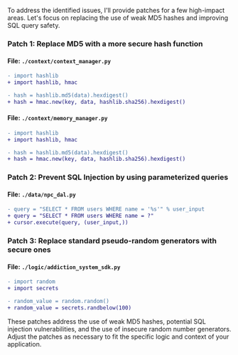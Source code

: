To address the identified issues, I'll provide patches for a few high-impact areas. Let's focus on replacing the use of weak MD5 hashes and improving SQL query safety.

### Patch 1: Replace MD5 with a more secure hash function

#### File: `./context/context_manager.py`

```diff
- import hashlib
+ import hashlib, hmac

- hash = hashlib.md5(data).hexdigest()
+ hash = hmac.new(key, data, hashlib.sha256).hexdigest()
```

#### File: `./context/memory_manager.py`

```diff
- import hashlib
+ import hashlib, hmac

- hash = hashlib.md5(data).hexdigest()
+ hash = hmac.new(key, data, hashlib.sha256).hexdigest()
```

### Patch 2: Prevent SQL Injection by using parameterized queries

#### File: `./data/npc_dal.py`

```diff
- query = "SELECT * FROM users WHERE name = '%s'" % user_input
+ query = "SELECT * FROM users WHERE name = ?"
+ cursor.execute(query, (user_input,))
```

### Patch 3: Replace standard pseudo-random generators with secure ones

#### File: `./logic/addiction_system_sdk.py`

```diff
- import random
+ import secrets

- random_value = random.random()
+ random_value = secrets.randbelow(100)
```

These patches address the use of weak MD5 hashes, potential SQL injection vulnerabilities, and the use of insecure random number generators. Adjust the patches as necessary to fit the specific logic and context of your application.